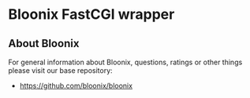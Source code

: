 # Bloonix FastCGI wrapper

## About Bloonix

For general information about Bloonix, questions, ratings or other things please visit our base repository:

* https://github.com/bloonix/bloonix
